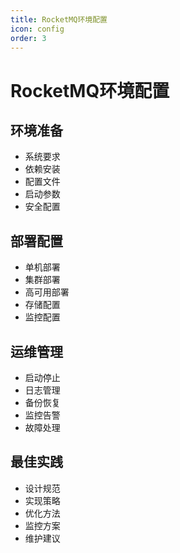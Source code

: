```yaml
---
title: RocketMQ环境配置
icon: config
order: 3
---
```


# RocketMQ环境配置

## 环境准备
- 系统要求
- 依赖安装
- 配置文件
- 启动参数
- 安全配置

## 部署配置
- 单机部署
- 集群部署
- 高可用部署
- 存储配置
- 监控配置

## 运维管理
- 启动停止
- 日志管理
- 备份恢复
- 监控告警
- 故障处理

## 最佳实践
- 设计规范
- 实现策略
- 优化方法
- 监控方案
- 维护建议
